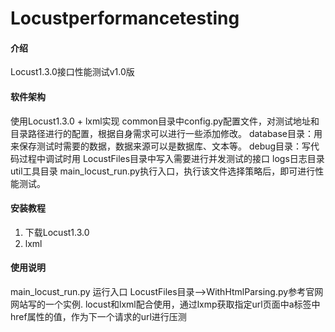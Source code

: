 # Locustperformancetesting

#### 介绍
Locust1.3.0接口性能测试v1.0版

#### 软件架构
使用Locust1.3.0 + lxml实现 common目录中config.py配置文件，对测试地址和目录路径进行的配置，根据自身需求可以进行一些添加修改。
database目录：用来保存测试时需要的数据，数据来源可以是数据库、文本等。 
debug目录：写代码过程中调试时用 
LocustFiles目录中写入需要进行并发测试的接口 
logs日志目录 
util工具目录 
main_locust_run.py执行入口，执行该文件选择策略后，即可进行性能测试。

#### 安装教程

1.  下载Locust1.3.0 
2.  lxml


#### 使用说明

main_locust_run.py 运行入口
LocustFiles目录-->WithHtmlParsing.py参考官网网站写的一个实例.
locust和lxml配合使用，通过lxmp获取指定url页面中a标签中href属性的值，作为下一个请求的url进行压测


